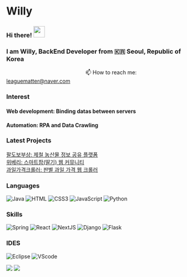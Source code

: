 # Willy
### Hi there! <img src="https://raw.githubusercontent.com/MartinHeinz/MartinHeinz/master/wave.gif" width="30px">
### I am Willy, BackEnd Developer from :kr: Seoul, Republic of Korea 
<span>&emsp;&emsp;&emsp;&emsp;&emsp;&emsp;&emsp;&emsp;&emsp;&emsp;&emsp;&emsp;&emsp;&emsp;&emsp;📫 How to reach me: leaguematter@naver.com <br></span>

### Interest
#### Web development: Binding datas between servers<br/>
#### Automation: RPA and Data Crawling <br/>

### Latest Projects
<!-- [Git_merge_practice](https://github.com/JongsuLee/merge_3.2_before_fast_forward) -->
[팔도보부상: 제철 농산물 정보 공유 플랫폼](https://github.com/JongsuLee/PB-PaldoBobusang)<br>
[위베리: 스마트팜(딸기) 웹 커뮤니티](https://github.com/orgs/StoryBerry/repositories)<br>
[과일가격크롤러: 판별 과일 가격 웹 크롤러](https://github.com/JongsuLee/crawlingByFruitImage)
### Languages
<p>
<img alt="Java" src="https://img.shields.io/badge/Java-007396?style=flat-square&logo=java&logoColor=white" />
<img alt="HTML" src="https://img.shields.io/badge/HTML5-E34F26?&style=flat-square&logo=html5&logoColor=white"/> 
<img alt="CSS3" src="https://img.shields.io/badge/CSS3-1572B6?style=flat-square&logo=css3&logoColor=white" /> 
<img alt="JavaScript" src="https://img.shields.io/badge/JavaScript-323330?style=flat-square&logo=javascript&logoColor=F7DF1E" />
<img alt="Python"src="https://img.shields.io/badge/Python-3766AB?style=flat-square&logo=Python&logoColor=white"/> 
</p>

### Skills
<p>
<img alt="Spring" src="https://img.shields.io/badge/Spring-6DB33F?style=flat-square&logo=spring&logoColor=white"/>
<img alt="React" src="https://img.shields.io/badge/-React-45b8d8?style=flat-square&logo=react&logoColor=white"/>
<img alt="NextJS" src="https://img.shields.io/badge/Next.js-000000?style=flat-square&logo=next.js&logoColor=white"/>
<img alt="Django" src="https://img.shields.io/badge/-Django-092E20?style=flat-square&logo=django&logoColor=white"/>
<img alt="Flask" src="https://img.shields.io/badge/Flask-000000?style=flat-square&logo=flask&logoColor=white"/>
</p>

### IDES

<p>
<img alt="Eclipse" src="https://img.shields.io/badge/Eclipse-2C2255?style=flat-square&logo=Eclipse&logoColor=white"/>
<img alt="VScode" src="https://img.shields.io/badge/-VScode-007ACC?style=flat-square&logo=Visual Studio Code&logoColor=white"/>
</p>

<!-- status bar -->
  <img src="https://github-readme-stats.vercel.app/api?username=JongsuLee&layout=compact&show_icons=true&theme=vue&hide_border=true" />
  <img src="https://github-readme-stats.vercel.app/api/top-langs/?username=JongsuLee&layout=compact&theme=vue&hide_border=true" />
